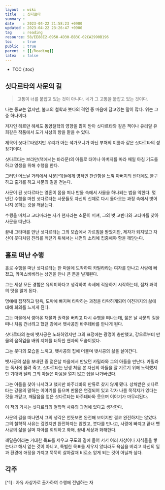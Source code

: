 ```yaml
---
layout  : wiki
title   : 싯다르타 
summary : 
date    : 2023-04-22 21:58:23 +0900
updated : 2023-04-22 23:26:47 +0900
tag     : reading 
resource: 58/EE88E2-0950-4D30-BB3C-02CA2990B196
toc     : true
public  : true
parent  : [[/Reading]]
latex   : false
---
```

* TOC
{:toc}

## 싯다르타의 사문의 길

> 고통이 너를 붙잡고 있는 것이 아니다. 네가 그 고통을 붙잡고 있는 것이다.

나는 종교는 없지만, 불교의 철학과 붓다의 격언 중 마음에 담고있는 말이 많다. 위는 그 중 하나이다.

저자인 헤르만 헤세도 동양철학의 영향을 많이 받아 싯다르타와 같은 책이나 유리알 유희같은 작품에서 도가 사상의 향을 맡을 수 있다.

제목이 싯다르타였지만 우리가 아는 석가모니가 아닌 부처의 이름과 같은 싯다르타의 성장기이다.

싯다르타는 브라만(책에서는 바라문)의 아들로 태어나 아버지를 따라 매일 아침 기도를 하고 영생을 위해 수행을 한다. 

그러던 어느날 거리에서 사문[^1]들에게 영적인 찬란함을 느껴 아버지의 반대에도 불구하고 출가를 하고 사문의 길을 걷는다.

사문이 된 싯다르타는 영혼이 몸을 떠나 만물 속에서 사물을 하나되는 법을 익힌다. 몇 년간 수행을 마친 싯다르타는 사문들도 자신의 신체로
다시 돌아오는 과정 속에서 벗어나지 못하는 것을 깨닫는다.

수행을 마치고 고타마라는 자가 현자라는 소문이 퍼져, 그의 벗 고빈다와 고타마를 찾아 사문을 떠난다. 

끝내 고타마를 만난 싯다르타는 그의 모습에서 가르침을 받았지만, 제자가 되지않고 자신이 붓다처럼 진리를 깨닫기 위해서는 내면의 소리에 집중해야 함을 깨닫는다.

## 홀로 떠난 수행

홀로 수행을 떠난 싯다르타는 한 마을에 도착하여 카밀라라는 여자를 만나고 사랑에 빠졌고, 카마스바비라는 상인을 만나 큰 돈을 벌게된다.

그는 세상 모든 경험은 유의미하다고 생각하여 속세에 적응하기 시작하는데, 점차 쾌락의 맛을 알게 된다.

명예에 집착하고 탐욕, 도박에 빠지며 타락하는 과정을 타락하게되어 이전까지의 삶에 대해 회의를 느끼게 된다.

그는 마을에서 쌓아온 재물과 권력을 버리고 다시 수행을 떠나는데, 젊은 날 사문의 길을 떠나 처음 건너려고 했던 강에서 뱃사공인 바주데바를 만나게 된다.

싯다르타의 눈에 뱃사공은 노쇄하였지만 그의 표정에는 광명이 충만했고, 강으로부터 만물의 움직임을 배워 지혜를 터득한 현자의 모습이었다.

그는 붓다의 모습을 느끼고, 뱃사공의 집에 머물며 뱃사공의 삶을 살아간다.

뱃사공의 삶을 보내던 중 젊은날 마을에서 만났던 카밀라와 그의 아들을 만난다. 카밀라는 독사에 물려 죽고, 싯다르타는 난생 처음 본 자신의 아들을 잘 기르기 위해
노력했지만 기대와 달리 그의 아들은 마음을 열지 않고 집을 나가버렸다.

그는 아들을 찾아 나서려고 했지만 바주데바의 만류로 찾지 않게 됐다. 상처받은 싯다르타는 강물의 말하는 이야기를 들으며 만물은 연결되어 있고 각자 나름 목적지가 있다는
것을 깨닫고, 깨달음을 얻은 싯다르타는 바주데바와 웃으며 이야기가 마무리된다.

이 책의 가치는 싯다르타의 철학적 사유의 과정에 있다고 생각한다.

사문의 길을 떠나면서 그의 생각은 언뜻보면 완전해 보이지만 결코 완전하지는 않았다. 그의 철학적 사유는 깊었지만 완전하지는 않았고, 붓다를 만나고, 사랑에 빠지고
끝내 뱃사공의 삶을 살며 자아를 회의하고 화해, 끝내 세상과 화해한다.

깨달음이라는 거대한 목표를 세우고 구도의 길에 들어 서서 여러 사상이나 지식들을 쌓는다고 해서 얻는 것이 아니고, 특별한 목표를 세우지 않더라도 욕심을 버리고
자신의 일과 환경에 애정을 가지고 묵묵히 살아갈때 비로소 얻게 되는 것이 아닐까 싶다.


## 각주

[^1] : 자유 사상가로 출가하여 수행에 전념하는 자


